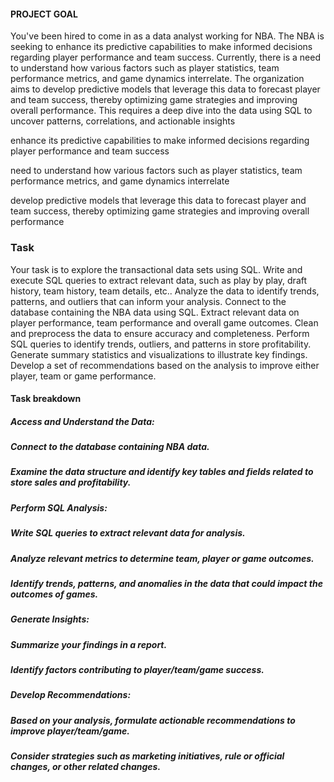 
#### PROJECT GOAL
You've been hired to come in as a data analyst working for NBA. The NBA is seeking to enhance its predictive capabilities to make informed decisions regarding player performance and team success. Currently, there is a need to understand how various factors such as player statistics, team performance metrics, and game dynamics interrelate. The organization aims to develop predictive models that leverage this data to forecast player and team success, thereby optimizing game strategies and improving overall performance. This requires a deep dive into the data using SQL to uncover patterns, correlations, and actionable insights

enhance its predictive capabilities to make informed decisions regarding player performance and team success

need to understand how various factors such as player statistics, team performance metrics, and game dynamics interrelate

develop predictive models that leverage this data to forecast player and team success, thereby optimizing game strategies and improving overall performance

### Task

Your task is to explore the transactional data sets using SQL.
Write and execute SQL queries to extract relevant data, such as play by play, draft history, team history, team details, etc.. Analyze the data to identify trends, patterns, and outliers that can inform your analysis.
Connect to the database containing the NBA data using SQL.
Extract relevant data on player performance, team performance and overall game outcomes.
Clean and preprocess the data to ensure accuracy and completeness.
Perform SQL queries to identify trends, outliers, and patterns in store profitability.
Generate summary statistics and visualizations to illustrate key findings.
Develop a set of recommendations based on the analysis to improve either player, team or game performance.

#### Task breakdown
##### Access and Understand the Data:
##### Connect to the database containing NBA data.
##### Examine the data structure and identify key tables and fields related to store sales and profitability.
##### Perform SQL Analysis:
##### Write SQL queries to extract relevant data for analysis.
##### Analyze relevant metrics to determine team, player or game outcomes.
##### Identify trends, patterns, and anomalies in the data that could impact the outcomes of games.
##### Generate Insights:
##### Summarize your findings in a report.
##### Identify factors contributing to player/team/game success.
##### Develop Recommendations:
##### Based on your analysis, formulate actionable recommendations to improve player/team/game.
##### Consider strategies such as marketing initiatives, rule or official changes, or other related changes.
